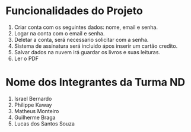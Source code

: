 # Funcionalidades do Projeto  

1. Criar conta com os seguintes dados: nome, email e senha.
2. Logar na conta com o email e senha.
3. Deletar a conta, será necessario solicitar com a senha.  
4. Sistema de assinatura será incluido ápos inserir um cartão credito.
5. Salvar dados na nuvem irá guardar os livros e suas leituras.
6. Ler o PDF

# Nome  dos Integrantes da Turma ND

1. Israel Bernardo 
2. Philippe Kaway
3. Matheus Monteiro
4. Guilherme Braga
5. Lucas dos Santos Souza
